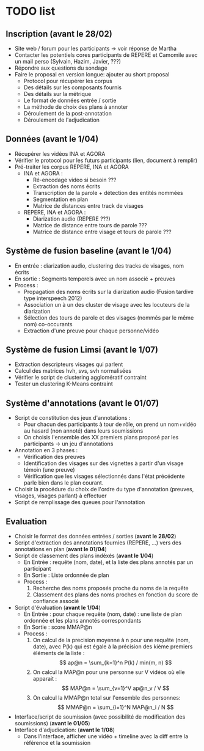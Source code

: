 # TODO list

## Inscription (avant le 28/02)
- Site web / forum pour les participants -> voir réponse de Martha
- Contacter les potentiels cores participants de REPERE et Camomile avec un mail perso (Sylvain, Hazim, Javier, ???)
- Répondre aux questions du sondage
- Faire le proposal en version longue: ajouter au short proposal
	* Protocol pour récupérer les corpus
	* Des détails sur les composants fournis
	* Des détails sur la métrique
	* Le format de données entrée / sortie
	* La méthode de choix des plans à annoter
	* Déroulement de la post-annotation
	* Déroulement de l'adjudication

## Données (avant le 1/04)
- Récupérer les vidéos INA et AGORA
- Vérifier le protocol pour les futurs participants (lien, document à remplir)
- Pré-traiter les corpus REPERE, INA et AGORA
	* INA et AGORA : 
		+ Ré-encodage video si besoin ???
		+ Extraction des noms écrits
		+ Transcription de la parole + détection des entités nommées
		+ Segmentation en plan
		+ Matrice de distances entre track de visages 
	* REPERE, INA et AGORA : 
		+ Diarization audio (REPERE ???)
		+ Matrice de distance entre tours de parole ???
		+ Matrice de distance entre visage et tours de parole ???

## Système de fusion baseline (avant le  1/04)
- En entrée : diarization audio, clustering des tracks de visages, nom écrits
- En sortie : Segments temporels avec un nom associé + preuves
- Process :
    * Propagation des noms écrits sur la diarization audio (Fusion tardive type interspeech 2012)
    * Association un à un des cluster de visage avec les locuteurs de la diarization
    * Sélection des tours de parole et des visages (nommés par le même nom) co-occurants
    * Extraction d'une preuve pour chaque personne/vidéo

## Système de fusion Limsi (avant le 1/07)
- Extraction descripteurs visages qui parlent
- Calcul des matrices hvh, svs, svh normalisées
- Vérifier le script de clustering agglomératif contraint
- Tester un clustering K-Means contraint

## Système d'annotations (avant le 01/07)
- Script de constitution des jeux d'annotations :
	* Pour chacun des participants à tour de rôle, on prend un nom+vidéo au hasard (non annoté) dans leurs soumissions
	* On choisis l'ensemble des XX premiers plans proposé par les participants -> un jeu d'annotations 
- Annotation en 3 phases :
	* Vérification des preuves
	* Identification des visages sur des vignettes à partir d'un visage témoin (une preuve)
	* Vérification que les visages sélectionnés dans l'état précédente parle bien dans le plan courant.
- Choisir la procédure du choix de l'ordre du type d'annotation (preuves, visages, visages parlant) à effectuer 
- Script de remplissage des queues pour l'annotation

## Evaluation
- Choisir le format des données entrées / sorties (**avant le 28/02**)
- Script d'extraction des annotations fournies (REPERE, ...) vers des annotations en plan (**avant le 01/04**)
- Script de classement des plans indéxés  (**avant le 1/04**)
    * En Entrée : requête (nom, date), et la liste des plans annotés par un participant
    * En Sortie : Liste ordonnée de plan
    * Process : 
    	1. Recherche des noms proposés proche du noms de la requête
    	2. Classement des plans des noms proches en fonction du score de confiance associé
- Script d'évaluation  (**avant le 1/04**)
	* En Entrée : pour chaque requête (nom, date) : une liste de plan ordonnée et les plans annotés correspondants
	* En Sortie : score MMAP@n
	* Process : 
		1. On calcul de la precision moyenne à n pour une requête (nom, date), avec P(k) qui est égale à la précision des kième premiers éléments de la liste :
$$ ap@n = \sum_{k=1}^n P(k) / min(m, n)  $$
		2. On calcul la MAP@n pour une personne sur V vidéos où elle apparait :
$$ MAP@n = \sum_{v=1}^V ap@n_v / V $$
		3. On calcul la MMAP@n total sur l'ensemble des personnes:
$$ MMAP@n = \sum_{i=1}^N MAP@n_i / N $$
- Interface/script de soumission (avec possibilité de modification des soumissions) (**avant le 01/05**)
- Interface d'adjudication: (**avant le 1/08**)
	* Dans l'interface, afficher une vidéo + timeline avec la diff entre la référence et la soumission
	








